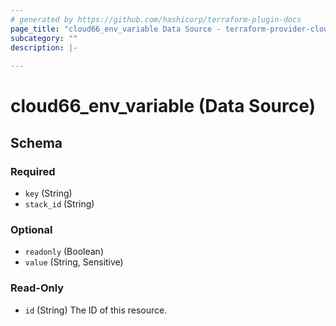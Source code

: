 ```yaml
---
# generated by https://github.com/hashicorp/terraform-plugin-docs
page_title: "cloud66_env_variable Data Source - terraform-provider-cloud66"
subcategory: ""
description: |-
  
---
```


# cloud66_env_variable (Data Source)





<!-- schema generated by tfplugindocs -->
## Schema

### Required

- `key` (String)
- `stack_id` (String)

### Optional

- `readonly` (Boolean)
- `value` (String, Sensitive)

### Read-Only

- `id` (String) The ID of this resource.
